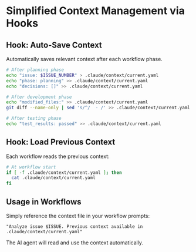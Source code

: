 # Simplified Context Management via Hooks

## Hook: Auto-Save Context
Automatically saves relevant context after each workflow phase.

```bash
# After planning phase
echo "issue: $ISSUE_NUMBER" > .claude/context/current.yaml
echo "phase: planning" >> .claude/context/current.yaml
echo "decisions: []" >> .claude/context/current.yaml

# After development phase  
echo "modified_files:" >> .claude/context/current.yaml
git diff --name-only | sed 's/^/  - /' >> .claude/context/current.yaml

# After testing phase
echo "test_results: passed" >> .claude/context/current.yaml
```

## Hook: Load Previous Context
Each workflow reads the previous context:

```bash
# At workflow start
if [ -f .claude/context/current.yaml ]; then
  cat .claude/context/current.yaml
fi
```

## Usage in Workflows

Simply reference the context file in your workflow prompts:

```
"Analyze issue $ISSUE. Previous context available in .claude/context/current.yaml"
```

The AI agent will read and use the context automatically.
